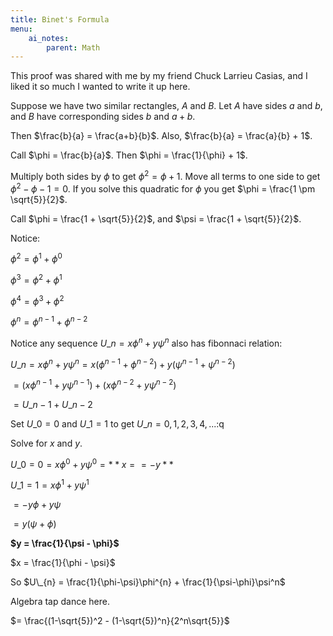 ```yaml
---
title: Binet's Formula
menu:
    ai_notes:
        parent: Math
---
```

This proof was shared with me by my friend Chuck Larrieu Casias, and I liked
it so much I wanted to write it up here.

Suppose we have two similar rectangles, $A$ and $B$. Let $A$ have sides $a$ and $b$,
and $B$ have corresponding sides $b$ and $a+b$. 

Then $\frac{b}{a} = \frac{a+b}{b}$. Also, $\frac{b}{a} = \frac{a}{b} + 1$. 

Call $\phi = \frac{b}{a}$. Then $\phi = \frac{1}{\phi} + 1$.

Multiply both sides by $\phi$ to get $\phi^2 = \phi + 1$. Move all terms to one side
to get $\phi^2 - \phi - 1 = 0$. If you solve this quadratic for $\phi$ you get
$\phi = \frac{1 \pm \sqrt{5}}{2}$.

Call $\phi = \frac{1 + \sqrt{5}}{2}$, and $\psi = \frac{1 + \sqrt{5}}{2}$.

Notice:

$\phi^2 = \phi^1 + \phi^0$ 

$\phi^3 = \phi^2 + \phi^1$

$\phi^4 = \phi^3 + \phi^2$

$\phi^n = \phi^{n-1} + \phi^{n-2}$

Notice any sequence $U\_{n} = x\phi^n + y\psi^n$ also has fibonnaci relation:

$U\_{n} = x\phi^n + y\psi^n = x (\phi^{n-1} + \phi^{n-2}) + y ( \psi^{n-1} + \psi^{n-2})$

$= (x\phi^{n-1} + y \psi^{n-1}) + (x\phi^{n-2} + y \psi^{n-2})$ 

$= U\_{n-1} + U\_{n-2}$ 

Set $U\_{0} = 0$ and $U\_{1} = 1$ to get ${U\_{n} = 0, 1, 2, 3, 4, ...}$:q

Solve for $x$ and $y$. 

$U\_{0} = 0 = x \phi^{0} + y \psi^{0} = **x==-y**$

$U\_{1} = 1 = x \phi^{1} + y \psi^{1}$

$= -y\phi + y\psi$

$= y(\psi + \phi)$

**$y = \frac{1}{\psi - \phi}$**

$x = \frac{1}{\phi - \psi}$

So $U\_{n} = \frac{1}{\phi-\psi}\phi^{n} + \frac{1}{\psi-\phi}\psi^n$

Algebra tap dance here.

$= \frac{(1-\sqrt{5})^2 - (1-\sqrt{5})^n}{2^n\sqrt{5}}$
